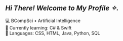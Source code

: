 ***Hi There! Welcome to My Profile ✧.***
--

💻 BCompSci • Artificial Intelligence <br>
📖 Currently learning: C# & Swift <br>
👾 Languages: CSS, HTML, Java, Python, SQL <br>


